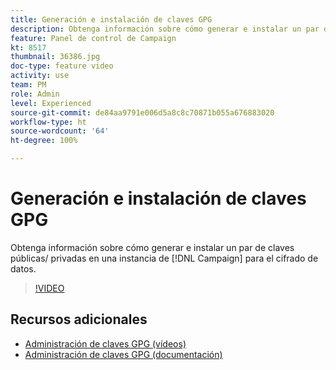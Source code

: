 ```yaml
---
title: Generación e instalación de claves GPG
description: Obtenga información sobre cómo generar e instalar un par de claves públicas/ privadas en una instancia de Campaign para el cifrado de datos.
feature: Panel de control de Campaign
kt: 8517
thumbnail: 36386.jpg
doc-type: feature video
activity: use
team: PM
role: Admin
level: Experienced
source-git-commit: de84aa9791e006d5a8c8c70871b055a676883020
workflow-type: ht
source-wordcount: '64'
ht-degree: 100%

---
```


# Generación e instalación de claves GPG

Obtenga información sobre cómo generar e instalar un par de claves públicas/ privadas en una instancia de [!DNL Campaign] para el cifrado de datos.

>[!VIDEO](https://video.tv.adobe.com/v/36386?quality=12)

## Recursos adicionales

* [Administración de claves GPG (vídeos)](./gpg-key-management-overview.md)
* [Administración de claves GPG (documentación)](https://experienceleague.adobe.com/docs/control-panel/using/instances-settings/gpg-keys-management.html?lang=es)
